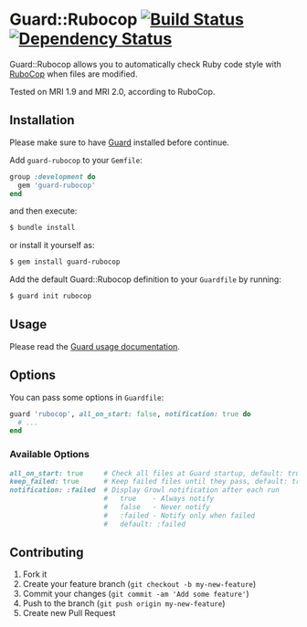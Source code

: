 # Guard::Rubocop [![Build Status](https://travis-ci.org/yujinakayama/guard-rubocop.png)](https://travis-ci.org/yujinakayama/guard-rubocop) [![Dependency Status](https://gemnasium.com/yujinakayama/guard-rubocop.png)](https://gemnasium.com/yujinakayama/guard-rubocop)


Guard::Rubocop allows you to automatically check Ruby code style with [RuboCop](https://github.com/bbatsov/rubocop) when files are modified.

Tested on MRI 1.9 and MRI 2.0, according to RuboCop.

## Installation

Please make sure to have [Guard](https://github.com/guard/guard) installed before continue.

Add `guard-rubocop` to your `Gemfile`:

```ruby
group :development do
  gem 'guard-rubocop'
end
```

and then execute:

```sh
$ bundle install
```

or install it yourself as:

```sh
$ gem install guard-rubocop
```

Add the default Guard::Rubocop definition to your `Guardfile` by running:

```sh
$ guard init rubocop
```

## Usage

Please read the [Guard usage documentation](https://github.com/guard/guard#readme).

## Options

You can pass some options in `Guardfile`:

```ruby
guard 'rubocop', all_on_start: false, notification: true do
  # ...
end
```

### Available Options

```ruby
all_on_start: true     # Check all files at Guard startup, default: true
keep_failed: true      # Keep failed files until they pass, default: true
notification: :failed  # Display Growl notification after each run
                       #   true    - Always notify
                       #   false   - Never notify
                       #   :failed - Notify only when failed
                       #   default: :failed
```

## Contributing

1. Fork it
2. Create your feature branch (`git checkout -b my-new-feature`)
3. Commit your changes (`git commit -am 'Add some feature'`)
4. Push to the branch (`git push origin my-new-feature`)
5. Create new Pull Request
